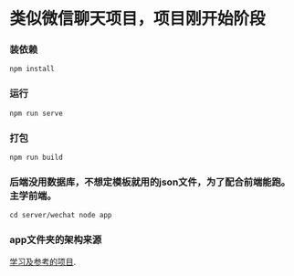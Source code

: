 # 类似微信聊天项目，项目刚开始阶段

### 装依赖
```
npm install
```

### 运行
```
npm run serve
```

### 打包
```
npm run build
```
### 后端没用数据库，不想定模板就用的json文件，为了配合前端能跑。主学前端。
```
cd server/wechat node app
```

### app文件夹的架构来源
[学习及参考的项目](https://gitee.com/oimchat/oim-e).
